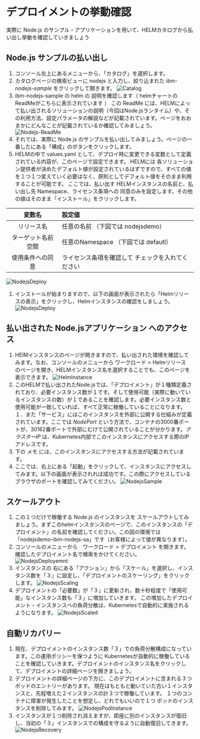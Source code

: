 
# デプロイメントの挙動確認

実際に Node.js のサンプル・アプリケーションを用いて、HELMカタログから払い出し挙動を確認していきましょう

## Node.js サンプルの払い出し

1. コンソール左上にあるメニューから、「カタログ」を選択します。
1. カタログページの検索ビューに nodejs と入力し、絞り込まれた *ibm-nodejs-sample* をクリックして開きます。
![Catalog](https://github.com/ICpTrial/ICPTrialJapan/blob/master/pictures/catalog-nodejs.png)
1. ibm-nodejs-sample の helm の 説明を確認します（ helmチャートのReadMeがこちらに表示されています ）
この ReadMe には、HELMによって払い出されるソリューションの説明（今回はNode.jsランタイム）や、その利用方法、設定パラメータの解説などが記載されています。ページをおおまかにどんなことが記載されているか確認してみましょう。
![Nodejs-ReadMe](https://github.com/ICpTrial/ICPTrialJapan/blob/master/pictures/nodejsreadme.png)
1. それでは、実際に Node.js のサンプルを払い出してみましょう。ページの一番したにある「構成」のボタンをクリックします。
1. HELMの中で values.yaml として、デプロイ時に変更できる変数として定義されている内容が、このページで設定できます。
HELMには 各ソリューション提供者が決めたデフォルト値が設定されているはずですので、すべての値を１つ１つ変えていく必要はなく、原則としてデフォルト値をそのまま利用することが可能です。
ここでは、払い出す HELMインスタンスの名前と、払い出し先 Namespace、ライセンス条項への 同意のみを設定します。その他の値はそのまま「インストール」をクリックします。

|変数名|設定値|
|:---:|:----|
|リリース名|任意の名前 （下図では nodejsdemo）|
|ターゲット名前空間|任意のNamespace （下図では defautl）|
|使用条件への同意|ライセンス条項を確認して チェックを入れてください|

![NodejsDeploy](https://github.com/ICpTrial/ICPTrialJapan/blob/master/pictures/nodejsdeploy.png)
1. インストールが始まりますので、以下の画面が表示されたら「Helmリリースの表示」をクリックし、Helmインスタンスの確認をしましょう。
![NodejsDeploy](https://github.com/ICpTrial/ICPTrialJapan/blob/master/pictures/nodejs-helmrelease.png)

## 払い出された Node.jsアプリケーション へのアクセス

1. HElMインスタンスのページが開きますので、払い出された環境を確認してみます。なお、コンソールのメニューから ワークロード > Helmリリース　のページを開き、HELMインスタンス名を選択することでも、このページを表示できます。
![HelmInstance](https://github.com/ICpTrial/ICPTrialJapan/blob/master/pictures/nodejshelminstance.png)
1. このHELMで払い出されたNode.jsでは、「デプロイメント」が１種類定義されており、必要インスタンス数が１です。そして使用可能（実際に動いているインスタンスの数）が１であることを確認します。必要インスタンス数と使用可能が一致していれば、すべて正常に稼働していることになります。
１．また「サービス」にはこのインスタンスを外部に公開する仕組みが定義されています。ここでは *NodePort* という方法で、コンテナの3000番ポートが、30162番ポートで外部にむけて公開されていることが分かります。*クラスターIP* は、Kubernetes内部でこのインスタンスにアクセスする際のIPアドレスです。
1. 下の メモ には、このインスタンスにアクセスする方法が記載されています。
1. ここでは、右上にある「起動」をクリックして、インスタンスにアクセスしてみます。以下の画面が表示されれば成功です。この際にアクセスしているブラウザのポートを確認してみてください。
![NodejsSample](https://github.com/ICpTrial/ICPTrialJapan/blob/master/pictures/nodejssample.png)

## スケールアウト
1. この１つだけで稼働する Node.js のインスタンスを スケールアウトしてみましょう。まずこのhelmインスタンスのページで、このインスタンスの「デプロイメント」の名前を確認してください。この図の環境では「nodejsdemo-ibm-nodejs-sa」です（お客様によって値が異なります）。
1. コンソールのメニューから　ワークロード > デプロイメント を開きます。確認したデプロイメント名で検索をかけてください。
![NodejsDeployemnt](https://github.com/ICpTrial/ICPTrialJapan/blob/master/pictures/nodejsdeployment.png)
1. インスタンスの 右にある「アクション」から「スケール」を選択し、インスタンス数を「３」に設定し、「デプロイメントのスケーリング」をクリックします。
![NodejsScaling](https://github.com/ICpTrial/ICPTrialJapan/blob/master/pictures/nodejsscaling.png)
1. デプロイメントの「必要数」が「３」に更新され、数十秒程度で「使用可能」なインスタンス数も「３」に増加していきます。
この増加したデプロイメント・インスタンスへの負荷分散は、Kubernetesで自動的に実施されるようになります。
![NodejsScaled](https://github.com/ICpTrial/ICPTrialJapan/blob/master/pictures/nodejsscaled.png)

## 自動リカバリー
1. 現在、デプロイメントのインスタンス数「３」での負荷分散構成になっています。この運用ポリシーを保つように Kubernetesが自動的に稼働していることを確認していきます。デプロイメントのインスタンス名をクリックして、デプロイメントの詳細ページを開きましょう。
1. デプロイメントの詳細ページの下方に、このデプロイメントに含まれる３つポッドのエントリーがあります。
現在はもともと動いていた古い１インスタンスと、先程増えた２インスタンスの計３つで稼働しています。
１つのコンテナに障害が発生したことを想定し、どれでもいいので１つ ポッドのインスタンスを削除してみます。
![NodejsPodInstance](https://github.com/ICpTrial/ICPTrialJapan/blob/master/pictures/nodejsha.png)
1. インスタンスが１つ削除され消えますが、即座に別のインスタンスが復旧し、当初の「３」インスタンスでの構成を守るように自動復旧してきます。
![NodejsRecovery](https://github.com/ICpTrial/ICPTrialJapan/blob/master/pictures/nodejsrecovery.png)
